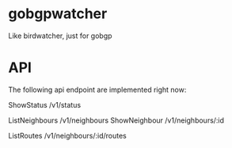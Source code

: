 # gobgpwatcher
Like birdwatcher, just for gobgp


# API

The following api endpoint are implemented right now:

  ShowStatus          /v1/status
  
  ListNeighbours      /v1/neighbours
  ShowNeighbour       /v1/neighbours/:id
  
  ListRoutes          /v1/neighbours/:id/routes
  
